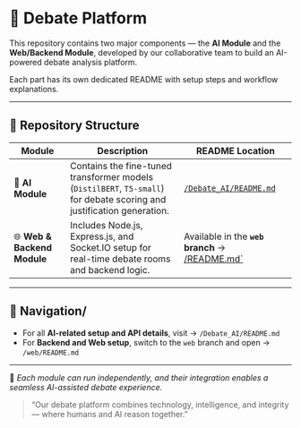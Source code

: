 # 💬 Debate Platform

This repository contains two major components — the **AI Module** and the **Web/Backend Module**, developed by our collaborative team to build an AI-powered debate analysis platform.

Each part has its own dedicated README with setup steps and workflow explanations.

---

## 📂 Repository Structure

| Module | Description | README Location |
|--------|--------------|------------------|
| 🤖 **AI Module** | Contains the fine-tuned transformer models (`DistilBERT`, `T5-small`) for debate scoring and justification generation. | [`/Debate_AI/README.md`](./Debate_AI/README.md) |
| 🌐 **Web & Backend Module** | Includes Node.js, Express.js, and Socket.IO setup for real-time debate rooms and backend logic. | Available in the **`web` branch** → [/README.md`](../../tree/web/README.md) |

---

## 🧭 Navigation/
- For all **AI-related setup and API details**, visit → `/Debate_AI/README.md`  
- For **Backend and Web setup**, switch to the `web` branch and open → `/web/README.md`

---

📘 *Each module can run independently, and their integration enables a seamless AI-assisted debate experience.*


> “Our debate platform combines technology, intelligence, and integrity — where humans and AI reason together.”
